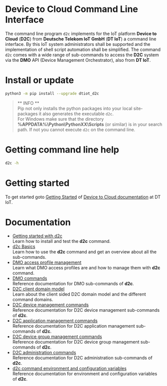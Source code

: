 # Device to Cloud Command Line Interface
The command line program ```d2c``` implements for the IoT platform **Device to Cloud** (**D2C**) from **Deutsche Telekom IoT GmbH** (**DT IoT**) a command line interface. By this IoT system administrators shall be supported and the implementation of shell script automation shall be simplified.  The command ```d2c``` comes with a wide range of sub-commands to access the **D2C** system via the **DMO** API (Device Management Orchestrator), also from **DT IoT**.  

# Install or update
```bash
python3 -m pip install --upgrade dtiot_d2c
```
  
> ** INFO **  
> Pip not only installs the python packages into your local site-packages it also generates the executable ```d2c```.  
> For Windows make sure that the directory **%APPDATA%\Python\PythonXX\Scripts** (or similar) is in your search path. If not you cannot execute ```d2c``` on the command line.  
  
# Getting command line help
```bash
d2c -h
```
  
# Getting started
To get started goto [Getting Started](https://myiot-d.com/docs/device-to-cloud/command-line-interface/getting-started/) of [Device to Cloud documentation](https://myiot-d.com/docs/device-to-cloud/command-line-interface/about/) at DT IoT.  
  
# Documentation
- [Getting started with d2c](https://myiot-d.com/docs/device-to-cloud/command-line-interface/getting-started/)</br>
  Learn how to install and test the **d2c** command.
- [d2c Basics](https://myiot-d.com/docs/device-to-cloud/command-line-interface/basics/)</br>
  Learn how to use the **d2c** command and get an overview about all the sub-commands.
- [DMO access profile management](https://myiot-d.com/docs/device-to-cloud/command-line-interface/dmo-access-profiles-management/)</br>
  Learn what DMO access profiles are and how to manage them with **d2c** command.
- [DMO commands](https://myiot-d.com/docs/device-to-cloud/command-line-interface/dmo-commands/)</br>
  Reference documentation for DMO sub-commands of **d2c**.
- [D2C client domain model](https://myiot-d.com/docs/device-to-cloud/command-line-interface/d2c-client-domain-model/)</br>
  Learn about the client sided D2C domain model and the different command domains.
- [D2C device management commands](.https://myiot-d.com/docs/device-to-cloud/command-line-interface/device-commands/)</br>
  Reference documentation for D2C device management sub-commands of **d2c**.
- [D2C application management commands](https://myiot-d.com/docs/device-to-cloud/command-line-interface/application-commands/)</br>
  Reference documentation for D2C application management sub-commands of **d2c**.
- [D2C device group management commands](https://myiot-d.com/docs/device-to-cloud/command-line-interface/device-group-commands/)</br>
  Reference documentation for D2C device group management sub-commands of **d2c**.
- [D2C administration commands](https://myiot-d.com/docs/device-to-cloud/command-line-interface/administration-commands/)</br>
  Reference documentation for D2C administration sub-commands of **d2c**.
- [d2c command environment and configuration variables](https://myiot-d.com/docs/device-to-cloud/command-line-interface/tips/)</br>
  Reference documentation for environment and configuration variables of **d2c**.



